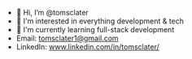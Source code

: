 - 👋 Hi, I’m @tomsclater
- 👀 I'm interested in everything development & tech
- 🌿 I'm currently learning full-stack development
- Email: tomsclater1@gmail.com
- LinkedIn: www.linkedin.com/in/tomsclater/
<!---
tomsclater/tomsclater is a ✨ special ✨ repository because its `README.md` (this file) appears on your GitHub profile.
You can click the Preview link to take a look at your changes.
--->
